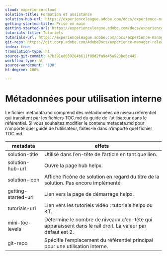 ```yaml
---
cloud: experience-cloud
solution-title: Formation et assistance
solution-hub-url: https://experienceleague.adobe.com/docs/experience-manager-cloud-service.html?lang=fr
getting-started-title: Prise en main
getting-started-url: https://experienceleague.adobe.com/docs/experience-manager-cloud-service/overview/home.html?lang=fr
tutorials-title: Tutoriels
tutorials-url: https://experienceleague.adobe.com/docs/experience-manager-learn/cloud-service/overview.html?lang=fr
git-repo: https://git.corp.adobe.com/AdobeDocs/experience-manager-release-information.fr-FR
index: true
translation-type: ht
source-git-commit: 47b391ed659264b611f08d2fa9e45a923be5c445
workflow-type: ht
source-wordcount: '130'
ht-degree: 100%

---
```



# Métadonnées pour utilisation interne

Le fichier metadata.md comprend des métadonnées de niveau référentiel qui transitent par les fichiers TOC.md du guide de l’utilisateur dans le référentiel. Si vous souhaitez modifier le contenu metadata.md pour n’importe quel guide de l’utilisateur, faites-le dans n’importe quel fichier TOC.md.

| metadata | effets |
|--- |--- |
| solution-title | Utilisé dans l’en-tête de l’article en tant que lien. |
| solution-hub-url | Ouvre la page hub helpx. |
| solution-icon | Affiche l’icône de solution en regard du titre de la solution. Pas encore implémenté |
| getting-started-url | Lien vers la page de démarrage helpx. |
| tutorials-url | Lien vers les tutoriels vidéo : tutoriels helpx ou KT. |
| mini-toc-levels | Détermine le nombre de niveaux d’en-tête qui apparaissent dans le rail droit. La valeur par défaut est 2. |
| git-repo | Spécifie l’emplacement du référentiel principal pour une utilisation interne. |
